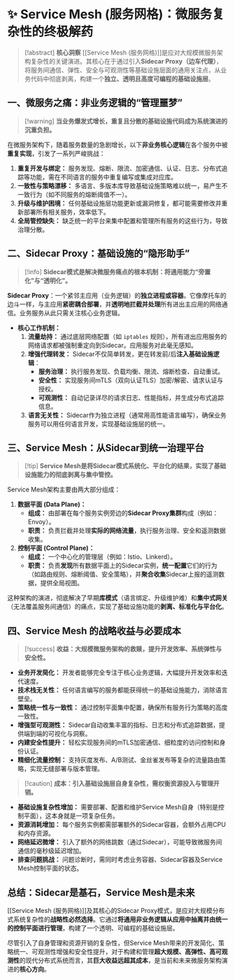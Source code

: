 # ✨ Service Mesh (服务网格)：微服务复杂性的终极解药

> [!abstract] **核心洞察**
> [[Service Mesh (服务网格)]]是应对大规模微服务架构复杂性的关键演进。其核心在于通过引入**Sidecar Proxy（边车代理）**，将服务间通信、弹性、安全与可观测性等基础设施层面的通用关注点，从业务代码中彻底剥离，构建一个**独立、透明且高度可编程的基础设施层**。

## 一、微服务之痛：非业务逻辑的“管理噩梦”

> [!warning] **当业务爆发式增长，重复且分散的基础设施代码成为系统演进的沉重负担。**

在微服务架构下，随着服务数量的急剧增长，以下**非业务核心逻辑**在各个服务中被**重复实现**，引发了一系列严峻挑战：
1.  **重复开发与绑定：** 服务发现、熔断、限流、加密通信、认证、日志、分布式追踪等功能，需在不同语言的服务中重复编写或集成对应库。
2.  **一致性与策略漂移：** 多语言、多版本库导致基础设施策略难以统一，易产生不一致行为（如不同服务的熔断阈值不一）。
3.  **升级与维护困境：** 任何基础设施层功能更新或漏洞修复，都可能需要修改并重新部署所有相关服务，效率低下。
4.  **全局管控缺失：** 缺乏统一的平台来集中配置和管理所有服务的这些行为，导致治理分散。

## 二、Sidecar Proxy：基础设施的“隐形助手”

> [!info] **Sidecar模式是解决微服务痛点的根本机制：将通用能力“旁置化”与“透明化”。**

**Sidecar Proxy**：一个紧邻主应用（业务逻辑）的**独立进程或容器**。它像摩托车的边斗一样，与主应用**紧密耦合部署**，并**透明地拦截并处理**所有进出主应用的网络通信。业务服务从此只需关注核心业务逻辑。

*   **核心工作机制：**
    1.  **流量劫持：** 通过底层网络配置（如 `iptables` 规则），所有进出应用服务的网络请求都被强制重定向到Sidecar。应用服务对此毫无感知。
    2.  **增强代理转发：** Sidecar不仅简单转发，更在转发前/后**注入基础设施逻辑**：
        *   **服务治理：** 执行服务发现、负载均衡、限流、熔断检查、自动重试。
        *   **安全性：** 实现服务间mTLS（双向认证TLS）加密/解密、请求认证与授权。
        *   **可观测性：** 自动记录详尽的请求日志、性能指标，并生成分布式追踪信息。
    3.  **语言无关性：** Sidecar作为独立进程（通常用高性能语言编写），确保业务服务可以用任何语言开发，实现基础设施层的统一。

## 三、Service Mesh：从Sidecar到统一治理平台

> [!tip] **Service Mesh是将Sidecar模式系统化、平台化的结果，实现了基础设施能力的彻底剥离与集中管控。**

Service Mesh架构主要由两大部分组成：

1.  **数据平面 (Data Plane)：**
    *   **组成：** 由部署在每个服务实例旁边的**Sidecar Proxy集群**构成（例如：Envoy）。
    *   **职责：** 负责拦截并处理**实际的网络流量**，执行服务治理、安全和遥测数据收集。
2.  **控制平面 (Control Plane)：**
    *   **组成：** 一个中心化的管理层（例如：Istio、Linkerd）。
    *   **职责：** 负责**发现**所有数据平面上的Sidecar实例，**统一配置**它们的行为（如路由规则、熔断阈值、安全策略），并**聚合收集**Sidecar上报的遥测数据，提供全局视图。

这种架构的演进，彻底解决了早期**库模式**（语言绑定、升级维护难）和**集中式网关**（无法覆盖服务间通信）的痛点，实现了基础设施功能的**剥离、标准化与平台化**。

## 四、Service Mesh 的战略收益与必要成本

> [!success] **收益：大规模微服务架构的救赎，提升开发效率、系统弹性与安全性。**

*   **业务开发简化：** 开发者能够完全专注于核心业务逻辑，大幅提升开发效率和迭代速度。
*   **技术栈无关性：** 任何语言编写的服务都能获得统一的基础设施能力，消除语言壁垒。
*   **策略统一性与一致性：** 通过控制平面集中配置，确保所有服务行为策略的高度一致性。
*   **增强型可观测性：** Sidecar自动收集丰富的指标、日志和分布式追踪数据，提供端到端的可视化与洞察。
*   **内建安全性提升：** 轻松实现服务间的mTLS加密通信、细粒度的访问控制和身份认证。
*   **精细化流量控制：** 支持灰度发布、A/B测试、金丝雀发布等复杂的流量路由策略，实现无缝部署与版本管理。

> [!caution] **成本：引入基础设施层自身复杂性，需权衡资源投入与管理开销。**

*   **基础设施复杂性增加：** 需要部署、配置和维护Service Mesh自身（特别是控制平面），这本身就是一项复杂任务。
*   **资源消耗增加：** 每个服务实例都需部署额外的Sidecar容器，会额外占用CPU和内存资源。
*   **网络延迟微增：** 引入了额外的网络跳数（通过Sidecar），可能导致微服务间通信的毫秒级延迟增加。
*   **排查问题挑战：** 问题诊断时，需同时考虑业务容器、Sidecar容器及Service Mesh控制平面的状态。

## 总结：Sidecar是基石，Service Mesh是未来

[[Service Mesh (服务网格)]]及其核心的Sidecar Proxy模式，是应对大规模分布式系统复杂性的**战略性必然选择**。它通过**将通用非业务逻辑从应用中抽离并由统一的控制平面进行管理**，构建了一个透明、可编程的基础设施层。

尽管引入了自身管理和资源开销的复杂性，但Service Mesh带来的开发简化、策略统一、可观测性增强和安全性提升，对于构建和管理**超大规模、高弹性、高可观测性**的现代分布式系统而言，其**巨大收益远超其成本**，是当前和未来微服务架构演进的**核心方向**。 